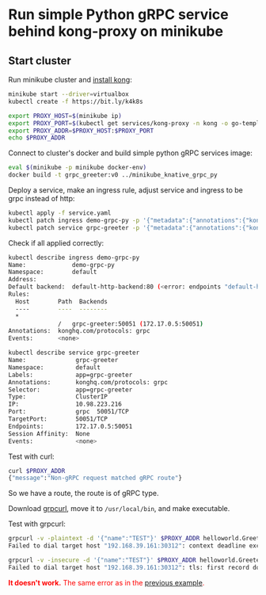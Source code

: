 # Run simple Python gRPC service behind kong-proxy on minikube

## Start cluster

Run minikube cluster and [install kong](https://github.com/Kong/kubernetes-ingress-controller/blob/master/docs/deployment/minikube.md):

```bash
minikube start --driver=virtualbox
kubectl create -f https://bit.ly/k4k8s

export PROXY_HOST=$(minikube ip)
export PROXY_PORT=$(kubectl get services/kong-proxy -n kong -o go-template='{{(index .spec.ports 0).nodePort}}')
export PROXY_ADDR=$PROXY_HOST:$PROXY_PORT
echo $PROXY_ADDR
```

Connect to cluster's docker and build simple python gRPC services image:

```bash
eval $(minikube -p minikube docker-env)
docker build -t grpc_greeter:v0 ../minikube_knative_grpc_py
```

Deploy a service, make an ingress rule, adjust service and ingress to be grpc instead of http:

```bash
kubectl apply -f service.yaml
kubectl patch ingress demo-grpc-py -p '{"metadata":{"annotations":{"konghq.com/protocols":"grpc"}}}'
kubectl patch service grpc-greeter -p '{"metadata":{"annotations":{"konghq.com/protocols":"grpc"}}}'
```

Check if all applied correctly:

```bash
kubectl describe ingress demo-grpc-py
Name:             demo-grpc-py
Namespace:        default
Address:
Default backend:  default-http-backend:80 (<error: endpoints "default-http-backend" not found>)
Rules:
  Host        Path  Backends
  ----        ----  --------
  *
              /   grpc-greeter:50051 (172.17.0.5:50051)
Annotations:  konghq.com/protocols: grpc
Events:       <none>

kubectl describe service grpc-greeter
Name:              grpc-greeter
Namespace:         default
Labels:            app=grpc-greeter
Annotations:       konghq.com/protocols: grpc
Selector:          app=grpc-greeter
Type:              ClusterIP
IP:                10.98.223.216
Port:              grpc  50051/TCP
TargetPort:        50051/TCP
Endpoints:         172.17.0.5:50051
Session Affinity:  None
Events:            <none>
```

Test with curl:

```bash
curl $PROXY_ADDR
{"message":"Non-gRPC request matched gRPC route"}
```

So we have a route, the route is of gRPC type.

Download [grpcurl](https://github.com/fullstorydev/grpcurl/releases), move it to `/usr/local/bin`, and make executable.

Test with grpcurl:

```bash
grpcurl -v -plaintext -d '{"name":"TEST"}' $PROXY_ADDR helloworld.Greeter/SayHello
Failed to dial target host "192.168.39.161:30312": context deadline exceeded

grpcurl -v -insecure -d '{"name":"TEST"}' $PROXY_ADDR helloworld.Greeter/SayHello
Failed to dial target host "192.168.39.161:30312": tls: first record does not look like a TLS handshake
```

<span style="color:red"><b>It doesn't work.</b> The same error as in the [previous example](../minikube_kong_grpc/README.md).</span>
